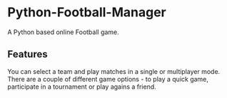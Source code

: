 # Python-Football-Manager

A Python based online Football game.

## Features
You can select a team and play matches in a single or multiplayer mode.
There are a couple of different game options - to play a quick game, participate in a tournament or play agains a friend.
